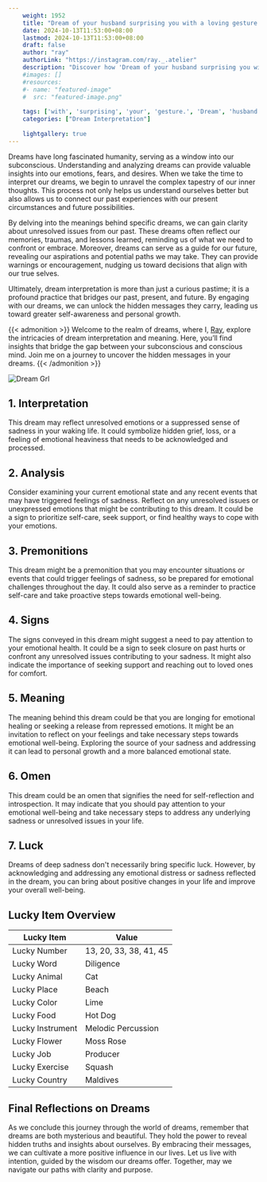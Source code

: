 ```yaml
---
    weight: 1952
    title: "Dream of your husband surprising you with a loving gesture."  # Assuming 'title' column exists
    date: 2024-10-13T11:53:00+08:00
    lastmod: 2024-10-13T11:53:00+08:00
    draft: false
    author: "ray"
    authorLink: "https://instagram.com/ray._.atelier"
    description: "Discover how 'Dream of your husband surprising you with a loving gesture.' can interpret your future and uncover its significant meanings in your life."
    #images: []
    #resources:
    #- name: "featured-image"
    #  src: "featured-image.png"
    
    tags: ['with', 'surprising', 'your', 'gesture.', 'Dream', 'husband', 'a', 'loving', 'of', 'you']
    categories: ["Dream Interpretation"]
    
    lightgallery: true
---
```

    
Dreams have long fascinated humanity, serving as a window into our subconscious. Understanding and analyzing dreams can provide valuable insights into our emotions, fears, and desires. When we take the time to interpret our dreams, we begin to unravel the complex tapestry of our inner thoughts. This process not only helps us understand ourselves better but also allows us to connect our past experiences with our present circumstances and future possibilities.

By delving into the meanings behind specific dreams, we can gain clarity about unresolved issues from our past. These dreams often reflect our memories, traumas, and lessons learned, reminding us of what we need to confront or embrace. Moreover, dreams can serve as a guide for our future, revealing our aspirations and potential paths we may take. They can provide warnings or encouragement, nudging us toward decisions that align with our true selves.

Ultimately, dream interpretation is more than just a curious pastime; it is a profound practice that bridges our past, present, and future. By engaging with our dreams, we can unlock the hidden messages they carry, leading us toward greater self-awareness and personal growth.

{{< admonition >}}
Welcome to the realm of dreams, where I, [Ray](https://instagram.com/ray._.atelier), explore the intricacies of dream interpretation and meaning. Here, you’ll find insights that bridge the gap between your subconscious and conscious mind. Join me on a journey to uncover the hidden messages in your dreams.
{{< /admonition >}}

![Dream Grl](https://cdn.pixabay.com/photo/2017/11/02/03/35/gothic-2910057_1280.jpg "Dream Grl")

## 1. Interpretation
 This dream may reflect unresolved emotions or a suppressed sense of sadness in your waking life. It could symbolize hidden grief, loss, or a feeling of emotional heaviness that needs to be acknowledged and processed.

## 2. Analysis
 Consider examining your current emotional state and any recent events that may have triggered feelings of sadness. Reflect on any unresolved issues or unexpressed emotions that might be contributing to this dream. It could be a sign to prioritize self-care, seek support, or find healthy ways to cope with your emotions.

## 3. Premonitions
 This dream might be a premonition that you may encounter situations or events that could trigger feelings of sadness, so be prepared for emotional challenges throughout the day. It could also serve as a reminder to practice self-care and take proactive steps towards emotional well-being.

## 4. Signs
 The signs conveyed in this dream might suggest a need to pay attention to your emotional health. It could be a sign to seek closure on past hurts or confront any unresolved issues contributing to your sadness. It might also indicate the importance of seeking support and reaching out to loved ones for comfort.

## 5. Meaning
 The meaning behind this dream could be that you are longing for emotional healing or seeking a release from repressed emotions. It might be an invitation to reflect on your feelings and take necessary steps towards emotional well-being. Exploring the source of your sadness and addressing it can lead to personal growth and a more balanced emotional state.

## 6. Omen
 This dream could be an omen that signifies the need for self-reflection and introspection. It may indicate that you should pay attention to your emotional well-being and take necessary steps to address any underlying sadness or unresolved issues in your life.

## 7. Luck
 Dreams of deep sadness don't necessarily bring specific luck. However, by acknowledging and addressing any emotional distress or sadness reflected in the dream, you can bring about positive changes in your life and improve your overall well-being.

## Lucky Item Overview
| Lucky Item          | Value              |
|---------------|--------------------|
| Lucky Number        | 13, 20, 33, 38, 41, 45  |
| Lucky Word          | Diligence |
| Lucky Animal        | Cat |
| Lucky Place         | Beach     |
| Lucky Color         | Lime     |
| Lucky Food          | Hot Dog      |
| Lucky Instrument    | Melodic Percussion |
| Lucky Flower        | Moss Rose    |
| Lucky Job           | Producer       |
| Lucky Exercise      | Squash  |
| Lucky Country       | Maldives    |


##  Final Reflections on Dreams

As we conclude this journey through the world of dreams, remember that dreams are both mysterious and beautiful. They hold the power to reveal hidden truths and insights about ourselves. By embracing their messages, we can cultivate a more positive influence in our lives. Let us live with intention, guided by the wisdom our dreams offer. Together, may we navigate our paths with clarity and purpose.
